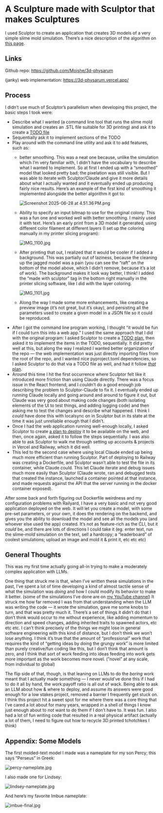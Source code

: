 # A Sculpture made with Sculptor that makes Sculptures

I used Sculptor to create an application that creates 3D models of a very simple slime mold simulation. There’s a nice description of the algorithm on [this page](https://cargocollective.com/sagejenson/physarum).

## Links

Github repo: https://github.com/Moishe/3d-physarum

(janky) web implementation: https://3d-physarum.vercel.app/

## Process

I didn’t use much of Sculptor’s parallelism when developing this project, the basic steps I took were:

- Describe what I wanted (a command line tool that runs the slime mold simulation and creates an .STL file suitable for 3D printing) and ask it to create a [TODO file](https://github.com/Moishe/3d-physarum/blob/main/TODO.md)
- Sequentially ask it to implement sections of the TODO
- Play around with the command line utility and ask it to add features, such as:
    - better smoothing. This was a neat one because, unlike the simulation which I’m very familiar with, I didn’t have the vocabulary to describe what I wanted to implement. So at first I ended up with a “smoothed” model that looked pretty bad; the pixelation was still visible. But I was able to iterate with Sculptor/Claude and give it more details about what I actually wanted and it eventually ended up producing fairly nice results. Here’s an example of the first kind of smoothing it implemented alongside the better algorithm it got to:
        
        ![Screenshot 2025-06-28 at 4.51.36 PM.png](A%20Sculpture%20made%20with%20Sculptor%20that%20makes%20Sculptur%20220a550faf9580d1976fe295373721dc/Screenshot_2025-06-28_at_4.51.36_PM.png)
        
    - Ability to specify an input bitmap to use for the original colony. This was a fun one and worked well with better smoothing. I mainly used it with text. Here’s an early print from a 3D model it generated, using different color filament at different layers (I set up the coloring manually in my printer slicing program):
        
        ![IMG_1100.jpg](resources/IMG_1100.jpg)
        
    - After printing that out, I realized that it would be cooler if I added a background. This was partially out of laziness, because the cleaning up the jagged model was a pain (you can see the “raft” on the bottom of the model above, which I didn’t remove, because it’s a lot of work). The background makes it look way better, I think! I added the “made with sculptor” tag in the bottom right manually in the printer slicing software, like I did with the layer coloring.
        
        ![IMG_1101.jpg](resources/IMG_1101.jpg)
        
    - Along the way I made some more enhancements, like creating a preview image (it’s not great, but it’s okay), and persisting all the parameters used to create a given model in a JSON file so it could be reproduced.
- After I got the command line program working, I thought “it would be fun if I could turn this into a web app.” I used the same approach that I did with the original program: I asked Sculptor to create a [TODO plan](https://github.com/Moishe/3d-physarum/blob/main/TODO-WEB.md), then asked it to implement the items in the TODO, sequentially. It did pretty well at this, but along the way I realized I wanted better organization of the repo — the web implementation was just directly importing files from the root of the repo, and I wanted nice pyproject.toml dependencies, so I asked Sculptor to do that via a TODO file as well, and had it follow [*that* plan](https://github.com/Moishe/3d-physarum/blob/main/TODO-RESTRUCTURE.md).
- Around this time I hit the first occurrence where Sculptor felt like it introduced more friction than using Claude directly. There was a focus issue in the React frontend, and I couldn’t do a good enough job describing the problem to Sculptor-Claude to fix it. I eventually ended up running Claude locally and going around and around to figure it out, but Claude was very good about making code changes (both isolating elements of the UI to test things, and adding logging code) and then asking me to test the changes and describe what happened. I think I *could* have done this with localsync on in Sculptor but in its state at the time it was just unreliable enough that I didn’t.
- Once I had the web application running well-enough locally, I asked Sculptor to create [a plan to deploy](https://github.com/Moishe/3d-physarum/blob/main/DEPLOY.md) it to be available on the web, and then, once again, asked it to follow the steps sequentially. I was also able to ask Sculptor to walk me through setting up accounts & projects in Vercel and Railway, which it did well.
- This led to the second case where using local Claude ended up being much more efficient than running Sculptor. Part of deploying to Railway was creating a Dockerfile, and Sculptor wasn’t able to test the file in its container, while Claude could. This let Claude iterate and debug issues much more easily than Sculptor (Claude wrote, ran and debugged tests that created the instance, launched a container pointed at that instance, and made requests against the API that the server running in the docker container exposed).

After some back and forth figuring out Dockerfile weirdness and my configuration problems with Railyard, I have a very basic and not very good application deployed on the web. It will let you create a model, with some pre-set parameters, or your own, it does the rendering on the backend, and gives you the ability to download the model and see all the models you (and whoever else used the app) created. It’s not as feature-rich as the CLI, but it *could* be, and there are lots of directions I could take it (eg. enter text, run the slime-mold simulation on the text, sell a hardcopy; a “leaderboard” of coolest simulations; upload an image and mold it & print it, etc etc etc)

## General Thoughts

This was my first time actually going all-in trying to make a moderately complex application with LLMs.

One thing that struck me is that, when I’ve written these simulations in the past, I’ve spent a lot of time developing a kind of almost tactile sense of what the simulation was *doing* and how I could modify its behavior to make it better. (some of the simulations I’ve done are on [my YouTube channel](https://www.youtube.com/@MoisheLettvin)) It struck me how far removed I was from that understanding when the LLM was writing the code — it wrote the simulation, gave me some knobs to turn, and that was pretty much it. There’s a set of things it didn’t do that I don’t think would occur to me without experience, like adding momentum to direction and speed changes, adding inherited traits to spawned actors, etc etc etc. I can’t think precisely of the things we might lose in general software engineering with this kind of distance, but I don’t think we won’t lose anything. I think it’s true that the amount of “professional” work that requires the kind of “getting ideas by doing the grungy work” is more limited than purely creative/fun coding like this, but I don’t think that amount is zero, and I think that sort of work feeding into ideas feeding into work gets more important as the work becomes more novel. (”novel” at any scale, from individual to global)

The flip side of that, though, is that leaning on LLMs to do the *boring* work meant that I actually made something — I never would’ve done this if I had to do it all by hand, the work:payoff ratio is all out of wack. Being able to ask an LLM about how & where to deploy, and assume its answers were good enough for a low stakes project, removed a barrier I frequently get stuck on. I think this project hit a sweet spot for me where there was a core thing that I’ve cared a lot about for many years, wrapped in a shell of things I know just enough about to *not* want to do them if I don’t have to. It was fun. I also had a lot of fun writing code that resulted in a real physical artifact (actually a lot of them, I need to figure out how to recycle 3D printed tchotchkes I think)

## Appendix: Some Models

The first molded-text model I made was a nameplate for my son Percy; this says “Perseus” in Greek:

![percy-nameplate.jpg](resources/percy-nameplate.jpg)

I also made one for Lindsey:

![lindsey-nameplate.jpg](resources/lindsey-nameplate.jpg)

And here’s my favorite Imbue nameplate:

![imbue-final.jpg](resources/imbue-final.jpg)